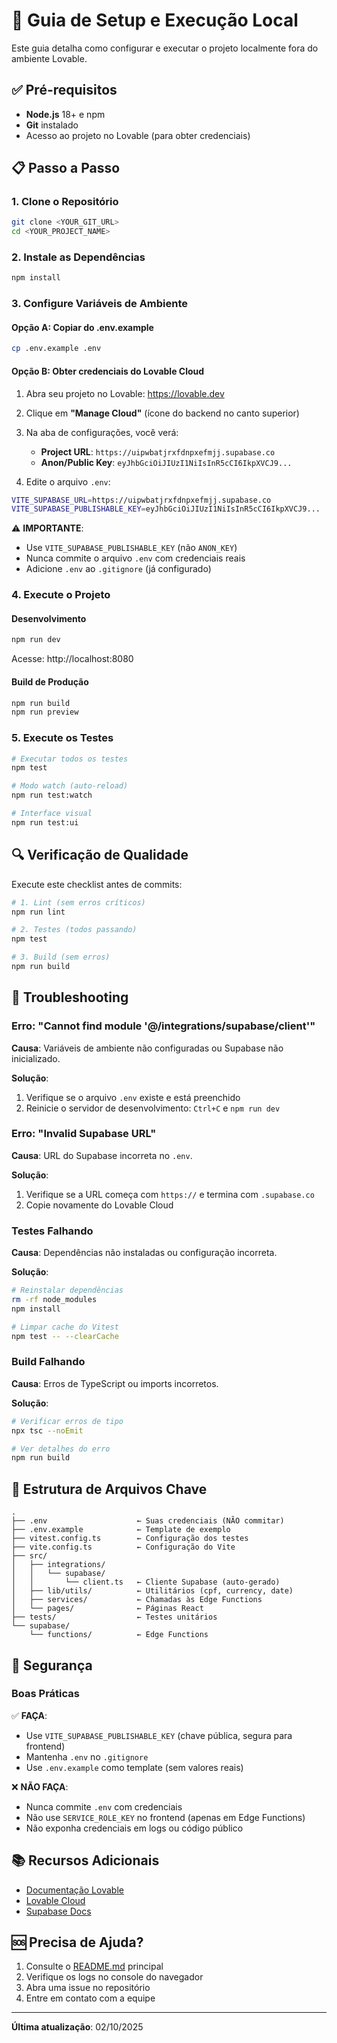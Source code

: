 # 🚀 Guia de Setup e Execução Local

Este guia detalha como configurar e executar o projeto localmente fora do ambiente Lovable.

## ✅ Pré-requisitos

- **Node.js** 18+ e npm
- **Git** instalado
- Acesso ao projeto no Lovable (para obter credenciais)

## 📋 Passo a Passo

### 1. Clone o Repositório

```bash
git clone <YOUR_GIT_URL>
cd <YOUR_PROJECT_NAME>
```

### 2. Instale as Dependências

```bash
npm install
```

### 3. Configure Variáveis de Ambiente

#### Opção A: Copiar do .env.example

```bash
cp .env.example .env
```

#### Opção B: Obter credenciais do Lovable Cloud

1. Abra seu projeto no Lovable: https://lovable.dev
2. Clique em **"Manage Cloud"** (ícone do backend no canto superior)
3. Na aba de configurações, você verá:
   - **Project URL**: `https://uipwbatjrxfdnpxefmjj.supabase.co`
   - **Anon/Public Key**: `eyJhbGciOiJIUzI1NiIsInR5cCI6IkpXVCJ9...`

4. Edite o arquivo `.env`:

```bash
VITE_SUPABASE_URL=https://uipwbatjrxfdnpxefmjj.supabase.co
VITE_SUPABASE_PUBLISHABLE_KEY=eyJhbGciOiJIUzI1NiIsInR5cCI6IkpXVCJ9...
```

⚠️ **IMPORTANTE**: 
- Use `VITE_SUPABASE_PUBLISHABLE_KEY` (não `ANON_KEY`)
- Nunca commite o arquivo `.env` com credenciais reais
- Adicione `.env` ao `.gitignore` (já configurado)

### 4. Execute o Projeto

#### Desenvolvimento

```bash
npm run dev
```

Acesse: http://localhost:8080

#### Build de Produção

```bash
npm run build
npm run preview
```

### 5. Execute os Testes

```bash
# Executar todos os testes
npm test

# Modo watch (auto-reload)
npm run test:watch

# Interface visual
npm run test:ui
```

## 🔍 Verificação de Qualidade

Execute este checklist antes de commits:

```bash
# 1. Lint (sem erros críticos)
npm run lint

# 2. Testes (todos passando)
npm test

# 3. Build (sem erros)
npm run build
```

## 🐛 Troubleshooting

### Erro: "Cannot find module '@/integrations/supabase/client'"

**Causa**: Variáveis de ambiente não configuradas ou Supabase não inicializado.

**Solução**:
1. Verifique se o arquivo `.env` existe e está preenchido
2. Reinicie o servidor de desenvolvimento: `Ctrl+C` e `npm run dev`

### Erro: "Invalid Supabase URL"

**Causa**: URL do Supabase incorreta no `.env`.

**Solução**:
1. Verifique se a URL começa com `https://` e termina com `.supabase.co`
2. Copie novamente do Lovable Cloud

### Testes Falhando

**Causa**: Dependências não instaladas ou configuração incorreta.

**Solução**:
```bash
# Reinstalar dependências
rm -rf node_modules
npm install

# Limpar cache do Vitest
npm test -- --clearCache
```

### Build Falhando

**Causa**: Erros de TypeScript ou imports incorretos.

**Solução**:
```bash
# Verificar erros de tipo
npx tsc --noEmit

# Ver detalhes do erro
npm run build
```

## 📁 Estrutura de Arquivos Chave

```
.
├── .env                    ← Suas credenciais (NÃO commitar)
├── .env.example            ← Template de exemplo
├── vitest.config.ts        ← Configuração dos testes
├── vite.config.ts          ← Configuração do Vite
├── src/
│   ├── integrations/
│   │   └── supabase/
│   │       └── client.ts   ← Cliente Supabase (auto-gerado)
│   ├── lib/utils/          ← Utilitários (cpf, currency, date)
│   ├── services/           ← Chamadas às Edge Functions
│   └── pages/              ← Páginas React
├── tests/                  ← Testes unitários
└── supabase/
    └── functions/          ← Edge Functions
```

## 🔐 Segurança

### Boas Práticas

✅ **FAÇA**:
- Use `VITE_SUPABASE_PUBLISHABLE_KEY` (chave pública, segura para frontend)
- Mantenha `.env` no `.gitignore`
- Use `.env.example` como template (sem valores reais)

❌ **NÃO FAÇA**:
- Nunca commite `.env` com credenciais
- Não use `SERVICE_ROLE_KEY` no frontend (apenas em Edge Functions)
- Não exponha credenciais em logs ou código público

## 📚 Recursos Adicionais

- [Documentação Lovable](https://docs.lovable.dev/)
- [Lovable Cloud](https://docs.lovable.dev/features/cloud)
- [Supabase Docs](https://supabase.com/docs)

## 🆘 Precisa de Ajuda?

1. Consulte o [README.md](./README.md) principal
2. Verifique os logs no console do navegador
3. Abra uma issue no repositório
4. Entre em contato com a equipe

---

**Última atualização**: 02/10/2025
